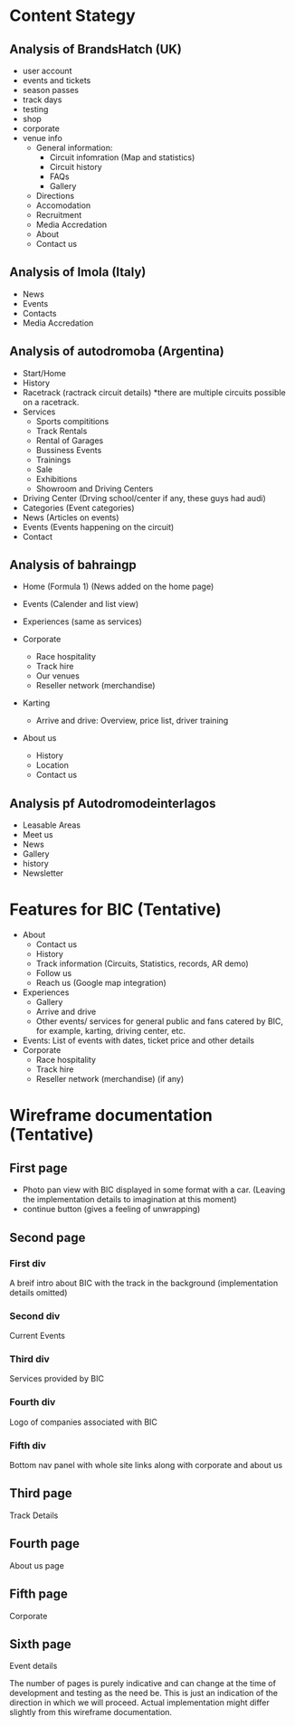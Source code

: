 # Content Stategy
## Analysis of BrandsHatch (UK)
- user account
- events and tickets
- season passes
- track days
- testing
- shop
- corporate
- venue info
  - General information: 
    - Circuit infomration (Map and statistics)
    - Circuit history
    - FAQs
    - Gallery
  - Directions
  - Accomodation
  - Recruitment
  - Media Accredation
  - About 
  - Contact us
## Analysis of Imola (Italy)
- News
- Events
- Contacts
- Media Accredation

## Analysis of autodromoba (Argentina)
- Start/Home
- History
- Racetrack (ractrack circuit details) *there are multiple circuits possible on a racetrack.
- Services
  - Sports compititions
  - Track Rentals
  - Rental of Garages
  - Bussiness Events
  - Trainings
  - Sale
  - Exhibitions
  - Showroom and Driving Centers
- Driving Center (Drving school/center if any, these guys had audi)
- Categories (Event categories)
- News (Articles on events)
- Events (Events happening on the circuit)
- Contact

## Analysis of bahraingp
- Home (Formula 1) (News added on the home page)
- Events (Calender and list view)
- Experiences (same as services)
- Corporate
  - Race hospitality
  - Track hire
  - Our venues
  - Reseller network (merchandise)
- Karting
  - Arrive and drive: Overview, price list, driver training
    
- About us
  - History
  - Location
  - Contact us
  
## Analysis pf Autodromodeinterlagos 
- Leasable Areas
- Meet us
- News
- Gallery
- history
- Newsletter

# Features for BIC (Tentative)
- About
  - Contact us
  - History
  - Track information (Circuits, Statistics, records, AR demo)
  - Follow us
  - Reach us (Google map integration)
- Experiences
  - Gallery
  - Arrive and drive
  - Other events/ services for general public and fans catered by BIC, for example, karting, driving center, etc.
- Events: List of events with dates, ticket price and other details
- Corporate
  - Race hospitality
  - Track hire
  - Reseller network (merchandise) (if any)
  
# Wireframe documentation (Tentative)
## First page
- Photo pan view with BIC displayed in some format with a car. (Leaving the implementation details to imagination at this moment)
- continue button (gives a feeling of unwrapping)

## Second page
### First div
A breif intro about BIC with the track in the background (implementation details omitted)
### Second div
Current Events 
### Third div
Services provided by BIC

### Fourth div
Logo of companies associated with BIC

### Fifth div
Bottom nav panel with whole site links along with corporate and about us

## Third page 
Track Details

## Fourth page
About us page

## Fifth page
Corporate

## Sixth page
Event details


The number of pages is purely indicative and can change at the time of development and testing as the need be. This is just an indication of the direction in which we will proceed. Actual implementation might differ slightly from this wireframe documentation.
